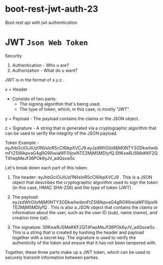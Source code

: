 # boot-rest-jwt-auth-23
Boot rest api with jwt authentication 

# JWT `Json Web Token`

Security
1. Authentication - Who u are?
2. Authorization - What do u want?

JWT is in the format of x.y.z . 

x = Header 
   - Consists of two parts:
      - The signing algorithm that's being used.
      - The type of token, which, in this case, is mostly "JWT".

y = Payload - The payload contains the claims or the JSON object.

z = Signature - A string that is generated via a cryptographic algorithm that can be used to verify the integrity of the JSON payload.

Token Example - 
eyJhbGciOiJIUzI1NiIsInR5cCI6IkpXVCJ9.eyJzdWIiOiIxMjM0NTY3ODkwIiwibmFtZSI6IkpvaG4gRG9lIiwiaWF0IjoxNTE2MjM5MDIyfQ.SflKxwRJSMeKKF2QT4fwpMeJf36POk6yJV_adQssw5c

Let's break down each part of this token:

1. The header: eyJhbGciOiJIUzI1NiIsInR5cCI6IkpXVCJ9 . This is a JSON object that describes the cryptographic algorithm used to sign the token (in this case, HMAC SHA-256) and the type of token (JWT).

2. The payload: eyJzdWIiOiIxMjM0NTY3ODkwIiwibmFtZSI6IkpvaG4gRG9lIiwiaWF0IjoxNTE2MjM5MDIyfQ . This is also a JSON object that contains the claims or information about the user, such as the user ID (sub), name (name), and creation time (iat).

3. The signature: SflKxwRJSMeKKF2QT4fwpMeJf36POk6yJV_adQssw5c . This is a string that is created by hashing the header and payload together with a secret key. The signature is used to verify the authenticity of the token and ensure that it has not been tampered with.

Together, these three parts make up a JWT token, which can be used to securely transmit information between parties. 
